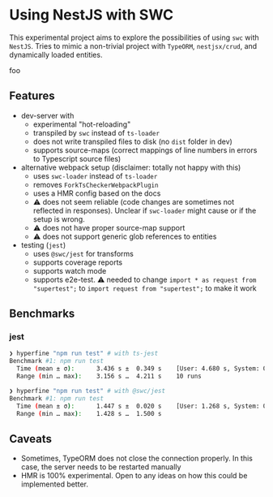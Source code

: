 # Using NestJS with SWC

This experimental project aims to explore the possibilities of using `swc` with `NestJS`.
Tries to mimic a non-trivial project with `TypeORM`, `nestjsx/crud`, and dynamically loaded entities.

foo

## Features

- dev-server with
  - experimental "hot-reloading"
  - transpiled by `swc` instead of `ts-loader`
  - does not write transpiled files to disk (no `dist` folder in dev)
  - supports source-maps (correct mappings of line numbers in errors to Typescript source files)
- alternative webpack setup (disclaimer: totally not happy with this)
  - uses `swc-loader` instead of `ts-loader`
  - removes `ForkTsCheckerWebpackPlugin`
  - uses a HMR config based on the docs
  - ⚠️ does not seem reliable (code changes are sometimes not reflected in responses). Unclear if `swc-loader` might cause or if the setup is wrong.
  - ⚠️ does not have proper source-map support
  - ⚠️ does not support generic glob references to entities
- testing (`jest`)
  - uses `@swc/jest` for transforms
  - supports coverage reports
  - supports watch mode
  - supports e2e-test. ⚠️ needed to change `import * as request from "supertest";` to `import request from "supertest";` to make it work

## Benchmarks

### jest

```bash
❯ hyperfine "npm run test" # with ts-jest
Benchmark #1: npm run test
  Time (mean ± σ):      3.436 s ±  0.349 s    [User: 4.680 s, System: 0.543 s]
  Range (min … max):    3.156 s …  4.211 s    10 runs

❯ hyperfine "npm run test" # with @swc/jest
Benchmark #1: npm run test
  Time (mean ± σ):      1.447 s ±  0.020 s    [User: 1.268 s, System: 0.323 s]
  Range (min … max):    1.428 s …  1.500 s
```

## Caveats

- Sometimes, TypeORM does not close the connection properly. In this case, the server needs to be restarted manually
- HMR is 100% experimental. Open to any ideas on how this could be implemented better.
